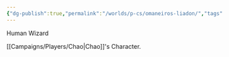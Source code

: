 ```yaml
---
{"dg-publish":true,"permalink":"/worlds/p-cs/omaneiros-liadon/","tags":["Caermor","Balky"]}
---
```


Human Wizard

[[Campaigns/Players/Chao\|Chao]]'s Character.